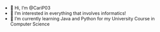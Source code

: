 - 👋 Hi, I’m @CariP03
- 👀 I’m interested in everything that involves informatics!
- 🌱 I’m currently learning Java and Python for my University Course in Computer Science

<!---
CariP03/CariP03 is a ✨ special ✨ repository because its `README.md` (this file) appears on your GitHub profile.
You can click the Preview link to take a look at your changes.
--->
